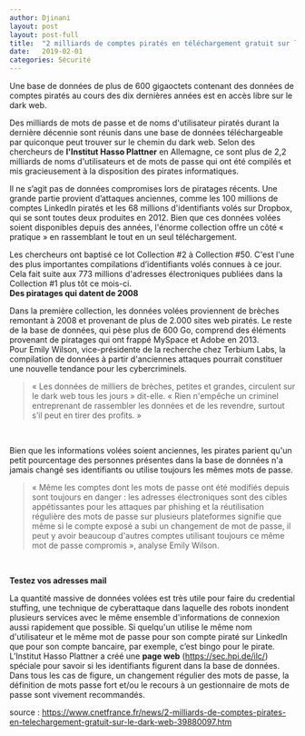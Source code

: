 ```yaml
---
author: Djinani
layout: post
layout: post-full
title:  "2 milliards de comptes piratés en téléchargement gratuit sur le dark web"
date:   2019-02-01
categories: Sécurité
---
```

Une base de données de plus de 600 gigaoctets contenant des données de comptes piratés au cours des dix dernières années est en accès libre sur le dark web.
<br/>

Des milliards de mots de passe et de noms d'utilisateur piratés durant la dernière décennie sont réunis dans une base de données téléchargeable par quiconque peut trouver sur le chemin du dark web. Selon des chercheurs de **l'Institut Hasso Plattner** en Allemagne, ce sont plus de 2,2 milliards de noms d'utilisateurs et de mots de passe qui ont été compilés et mis gracieusement à la disposition des pirates informatiques.

Il ne s’agit pas de données compromises lors de piratages récents. Une grande partie provient d’attaques anciennes, comme les 100 millions de comptes LinkedIn piratés et les 68 millions d'identifiants volés sur Dropbox, qui se sont toutes deux produites en 2012. Bien que ces données volées soient disponibles depuis des années, l'énorme collection offre un côté « pratique » en rassemblant le tout en un seul téléchargement.

Les chercheurs ont baptisé ce lot Collection #2 à Collection #50. C'est l'une des plus importantes compilations d’identifiants volés connues à ce jour. Cela fait suite aux 773 millions d'adresses électroniques publiées dans la Collection #1 plus tôt ce mois-ci.
<br/>
**Des piratages qui datent de 2008**

Dans la première collection, les données volées proviennent de brèches remontant à 2008 et provenant de plus de 2.000 sites web piratés. Le reste de la base de données, qui pèse plus de 600 Go, comprend des éléments provenant de piratages qui ont frappé MySpace et Adobe en 2013.
<br/>
Pour Emily Wilson, vice-présidente de la recherche chez Terbium Labs, la compilation de données à partir d'anciennes attaques pourrait constituer une nouvelle tendance pour les cybercriminels.
>« Les données de milliers de brèches, petites et grandes, circulent sur le dark web tous les jours » dit-elle. « Rien n'empêche un criminel entreprenant de rassembler les données et de les revendre, surtout s’il peut en tirer des profits. »
<br/>

Bien que les informations volées soient anciennes, les pirates parient qu'un petit pourcentage des personnes présentes dans la base de données n'a jamais changé ses identifiants ou utilise toujours les mêmes mots de passe. 
>« Même les comptes dont les mots de passe ont été modifiés depuis sont toujours en danger : les adresses électroniques sont des cibles appétissantes pour les attaques par phishing et la réutilisation régulière des mots de passe sur plusieurs plateformes signifie que même si le compte exposé a subi un changement de mot de passe, il peut y avoir beaucoup d'autres comptes utilisant toujours ce même mot de passe compromis », analyse Emily Wilson.
<br/>

**Testez vos adresses mail** 

La quantité massive de données volées est très utile pour faire du credential stuffing, une technique de cyberattaque dans laquelle des robots inondent plusieurs services avec le même ensemble d'informations de connexion aussi rapidement que possible. Si quelqu'un utilise le même nom d'utilisateur et le même mot de passe pour son compte piraté sur LinkedIn que pour son compte bancaire, par exemple, c’est bingo pour le pirate.
<br/>
L’Institut Hasso Plattner a créé une **page web** (https://sec.hpi.de/ilc/) spéciale pour savoir si les identifiants figurent dans la base de données. Dans tous les cas de figure, un changement régulier des mots de passe, la définition de mots passe fort et/ou le recours à un gestionnaire de mots de passe sont vivement recommandés.

source : <https://www.cnetfrance.fr/news/2-milliards-de-comptes-pirates-en-telechargement-gratuit-sur-le-dark-web-39880097.htm>
